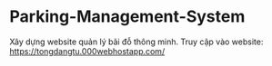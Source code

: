 # Parking-Management-System
Xây dựng website quản lý bãi đỗ thông minh. Truy cập vào website: https://tongdangtu.000webhostapp.com/
